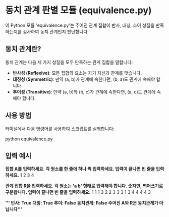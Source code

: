 # 동치 관계 판별 모듈 (equivalence.py)

이 Python 모듈 'equivalence.py'는 주어진 관계 집합이 반사, 대칭, 추이 성질을 만족하는지를 검사하여 동치 관계인지 판단합니다.

## 동치 관계란?

동치 관계는 다음 세 가지 성질을 모두 만족하는 관계 집합을 말합니다:
- **반사성 (Reflexive)**: 모든 집합의 요소는 자기 자신과 관계를 맺습니다.
- **대칭성 (Symmetric)**: 만약 (a, b)가 관계에 속한다면, (b, a)도 관계에 속해야 합니다.
- **추이성 (Transitive)**: 만약 (a, b)와 (b, c)가 관계에 속한다면, (a, c)도 관계에 속해야 합니다.

## 사용 방법

터미널에서 다음 명령어를 사용하여 스크립트를 실행합니다:

python equivalence.py

## 입력 예시
**집합 A를 입력하세요. 각 원소를 한 줄에 하나 씩 입력하세요.
입력이 끝나면 빈 줄을 입력하세요.**
1
2
3
4

**관계 집합 R을 입력하세요. 각 원소는 'a b' 형태로 입력해야 합니다. 숫자만, 띄어쓰기로 구분합니다.
입력이 끝나면 빈 줄을 입력하세요.**
1 1
1 3
2 2
3 3
3 1
3 4
4 4
4 3

**'''
반사: True
대칭: True
추이: False
동치관계: False
주어진 A와 R은 동치관계가 아닙니다'''**
